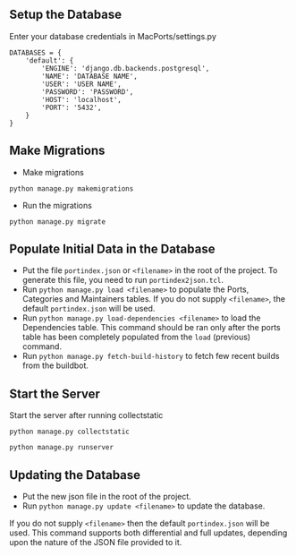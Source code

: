 ## Setup the Database
Enter your database credentials in MacPorts/settings.py

```
DATABASES = {
    'default': {
        'ENGINE': 'django.db.backends.postgresql',
        'NAME': 'DATABASE NAME',
        'USER': 'USER NAME',
        'PASSWORD': 'PASSWORD',
        'HOST': 'localhost',
        'PORT': '5432',
    }
}
```
## Make Migrations
 - Make migrations
 ```
 python manage.py makemigrations
 ```
 - Run the migrations
 ```
 python manage.py migrate
 ```
 
## Populate Initial Data in the Database
 - Put the file `portindex.json` or `<filename>` in the root of the project. To generate this file, you need to run `portindex2json.tcl`.
 - Run `python manage.py load <filename>` to populate the Ports, Categories and Maintainers tables. If you do not supply `<filename>`, the default `portindex.json` will be used.
 - Run `python manage.py load-dependencies <filename>` to load the Dependencies table. This command should be ran only after the ports table has been completely populated from the `load` (previous) command.
 - Run `python manage.py fetch-build-history` to fetch few recent builds from the buildbot.

## Start the Server
Start the server after running collectstatic
```
python manage.py collectstatic
```
```
python manage.py runserver
```

## Updating the Database
- Put the new json file in the root of the project.
- Run `python manage.py update <filename>` to update the database.

If you do not supply `<filename>` then the default `portindex.json` will be used. This command supports both differential and full updates, depending upon the nature of the JSON file provided to it.